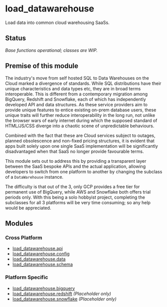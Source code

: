 # load_datawarehouse
 Load data into common cloud warehousing SaaSs.

## Status
 _Base functions operational; classes are WIP._

## Premise of this module
 The industry's move from self hosted SQL to Data Warehouses on the Cloud marked a divergence of standards. While SQL distributions have their unique characteristics and data types etc, they are in broad terms interoperable. This is different from a contemporary migration among BigQuery, Redshift and Snowflake, each of which has independently developed API and data structures. As these service providers aim to provide unique features to entice existing on-prem database users, these unique traits will further reduce interoperability in the long run, not unlike the browser wars of early internet during which the supposed standard of HTML/JS/CSS diverge into a chaotic scene of unpredictable behaviours.

 Combined with the fact that these are Cloud services subject to outages, planned obsolescence and non-fixed pricing structures, it is evident that apps built solely upon one single SaaS implementation will be significantly disadvantaged when that SaaS no longer provide favourable terms.

 This module sets out to address this by providing a transparent layer between the SaaS bespoke APIs and the actual application, allowing developers to switch from one platform to another by changing the subclass of a `DataWarehouse` instance.
 
 The difficulty is that out of the 3, only GCP provides a free tier for permanent use of BigQuery, while AWS and Snowflake both offers trial periods only. With this being a solo hobbyist project, completing the subclasses for all 3 platforms will be very time consuming; so any help would be appreciated.



## Modules
### Cross Platform
- [load_datawarehouse.api](./src/load_datawarehouse/api)
- [load_datawarehouse.config](./src/load_datawarehouse/config.py)
- [load_datawarehouse.data](./src/load_datawarehouse/data.py)
- [load_datawarehouse.schema](./src/load_datawarehouse/schema.py)

### Platform Specific
- [load_datawarehouse.bigquery](./src/load_datawarehouse/bigquery)
- [load_datawarehouse.redshift](./src/load_datawarehouse/redshift) _(Placeholder only)_
- [load_datawarehouse.snowflake](./src/load_datawarehouse/snowflake) _(Placeholder only)_
